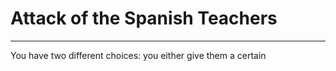 # Attack of the Spanish Teachers

---------------------------------

You have two different choices: you either give them a certain 